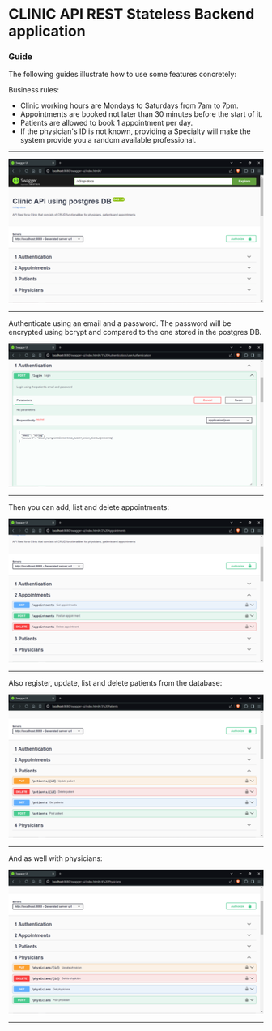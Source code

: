 # CLINIC API REST Stateless Backend application

### Guide
The following guides illustrate how to use some features concretely:

Business rules:
* Clinic working hours are Mondays to Saturdays from 7am to 7pm.
* Appointments are booked not later than 30 minutes before the start of it.
* Patients are allowed to book 1 appointment per day.
* If the physician's ID is not known, providing a Specialty will make the system provide you a random available professional.

<hr>

![img_1.png](img_1.png)
<hr>
Authenticate using an email and a password. The password will be encrypted
using bcrypt and compared to the one stored in the postgres DB.

![img_2.png](img_2.png)
<hr>
Then you can add, list and delete appointments:

![img_3.png](img_3.png)
<hr>
Also register, update, list and delete patients from the database:

![img_4.png](img_4.png)
<hr>
And as well with physicians:

![img_5.png](img_5.png)
<hr>








